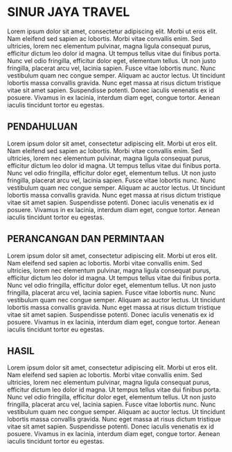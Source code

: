 # SINUR JAYA TRAVEL

Lorem ipsum dolor sit amet, consectetur adipiscing elit. Morbi ut eros elit. Nam eleifend sed sapien ac lobortis. Morbi vitae convallis enim. Sed ultricies, lorem nec elementum pulvinar, magna ligula consequat purus, efficitur dictum leo dolor id magna. Ut tempus tellus vitae dui finibus porta. Nunc vel odio fringilla, efficitur dolor eget, elementum tellus. Ut non justo fringilla, placerat arcu vel, lacinia sapien. Fusce vitae lobortis nunc. Nunc vestibulum quam nec congue semper. Aliquam ac auctor lectus. Ut tincidunt lobortis massa convallis gravida. Nunc eget massa at risus dictum tristique vitae sit amet sapien. Suspendisse potenti. Donec iaculis venenatis ex id posuere. Vivamus in ex lacinia, interdum diam eget, congue tortor. Aenean iaculis tincidunt tortor eu egestas.

## PENDAHULUAN

Lorem ipsum dolor sit amet, consectetur adipiscing elit. Morbi ut eros elit. Nam eleifend sed sapien ac lobortis. Morbi vitae convallis enim. Sed ultricies, lorem nec elementum pulvinar, magna ligula consequat purus, efficitur dictum leo dolor id magna. Ut tempus tellus vitae dui finibus porta. Nunc vel odio fringilla, efficitur dolor eget, elementum tellus. Ut non justo fringilla, placerat arcu vel, lacinia sapien. Fusce vitae lobortis nunc. Nunc vestibulum quam nec congue semper. Aliquam ac auctor lectus. Ut tincidunt lobortis massa convallis gravida. Nunc eget massa at risus dictum tristique vitae sit amet sapien. Suspendisse potenti. Donec iaculis venenatis ex id posuere. Vivamus in ex lacinia, interdum diam eget, congue tortor. Aenean iaculis tincidunt tortor eu egestas.

## PERANCANGAN DAN PERMINTAAN

Lorem ipsum dolor sit amet, consectetur adipiscing elit. Morbi ut eros elit. Nam eleifend sed sapien ac lobortis. Morbi vitae convallis enim. Sed ultricies, lorem nec elementum pulvinar, magna ligula consequat purus, efficitur dictum leo dolor id magna. Ut tempus tellus vitae dui finibus porta. Nunc vel odio fringilla, efficitur dolor eget, elementum tellus. Ut non justo fringilla, placerat arcu vel, lacinia sapien. Fusce vitae lobortis nunc. Nunc vestibulum quam nec congue semper. Aliquam ac auctor lectus. Ut tincidunt lobortis massa convallis gravida. Nunc eget massa at risus dictum tristique vitae sit amet sapien. Suspendisse potenti. Donec iaculis venenatis ex id posuere. Vivamus in ex lacinia, interdum diam eget, congue tortor. Aenean iaculis tincidunt tortor eu egestas.

## HASIL

Lorem ipsum dolor sit amet, consectetur adipiscing elit. Morbi ut eros elit. Nam eleifend sed sapien ac lobortis. Morbi vitae convallis enim. Sed ultricies, lorem nec elementum pulvinar, magna ligula consequat purus, efficitur dictum leo dolor id magna. Ut tempus tellus vitae dui finibus porta. Nunc vel odio fringilla, efficitur dolor eget, elementum tellus. Ut non justo fringilla, placerat arcu vel, lacinia sapien. Fusce vitae lobortis nunc. Nunc vestibulum quam nec congue semper. Aliquam ac auctor lectus. Ut tincidunt lobortis massa convallis gravida. Nunc eget massa at risus dictum tristique vitae sit amet sapien. Suspendisse potenti. Donec iaculis venenatis ex id posuere. Vivamus in ex lacinia, interdum diam eget, congue tortor. Aenean iaculis tincidunt tortor eu egestas.
